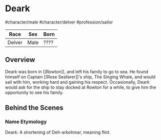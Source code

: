 # Deark
#character/male #character/delver #profession/sailor

Race | Sex | Born
-----|-----|-----
Delver | Male | ????

## Overview
Deark was born in [[Rowton]], and left his family to go to sea. He found himself on Captain [[Rose Seafarer]]'s ship, The Singing Whale, and would sail with him, working hard and gaining his respect. Occasionally, Deark would ask for the ship to stay docked at Rowton for a while, to give him the opportunity to see his family.

## Behind the Scenes
### Name Etymology
Deark: A shortening of Deh-arkohmar, meaning flint.